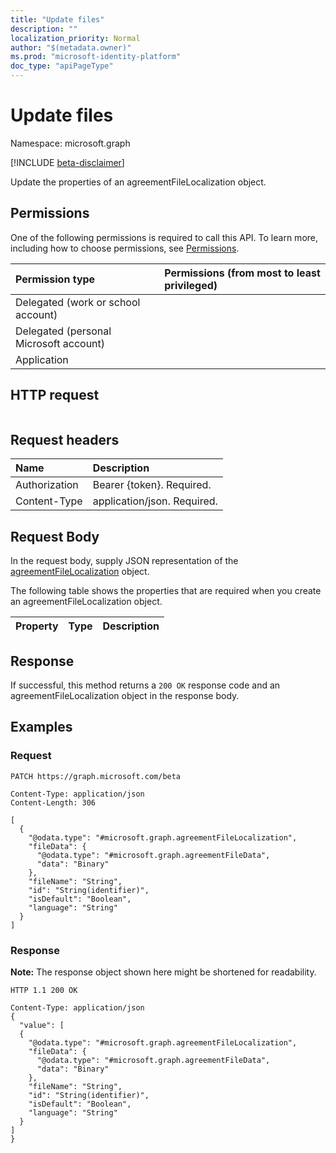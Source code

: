 ```yaml
---
title: "Update files"
description: ""
localization_priority: Normal
author: "$(metadata.owner)"
ms.prod: "microsoft-identity-platform"
doc_type: "apiPageType"
---
```


# Update files

Namespace: microsoft.graph

[!INCLUDE [beta-disclaimer](../../includes/beta-disclaimer.md)]

Update the properties of an agreementFileLocalization object.

## Permissions

One of the following permissions is required to call this API. To learn more, including how to choose permissions, see [Permissions](/graph/permissions-reference).

| Permission type                        | Permissions (from most to least privileged) |
| :------------------------------------- | :------------------------------------------ |
| Delegated (work or school account)     |                                             |
| Delegated (personal Microsoft account) |                                             |
| Application                            |                                             |

## HTTP request

<!-- {
  "blockType": "ignored"
}
-->

```http

```

## Request headers

| Name          | Description                 |
| :------------ | :-------------------------- |
| Authorization | Bearer {token}. Required.   |
| Content-Type  | application/json. Required. |

## Request Body

In the request body, supply JSON representation of the [agreementFileLocalization](../resources/-agreementfilelocalization.md) object.

<!-- Actions and Functions -->

<!-- CRUD Methods -->

The following table shows the properties that are required when you create an agreementFileLocalization object.

| Property | Type | Description |
| :------- | :--- | :---------- |

## Response

If successful, this method returns a `200 OK` response code and an agreementFileLocalization object in the response body.

## Examples

### Request

<!-- {
  "blockType": "request",
  "name": "update_files"
}
-->

```http
PATCH https://graph.microsoft.com/beta

Content-Type: application/json
Content-Length: 306

[
  {
    "@odata.type": "#microsoft.graph.agreementFileLocalization",
    "fileData": {
      "@odata.type": "#microsoft.graph.agreementFileData",
      "data": "Binary"
    },
    "fileName": "String",
    "id": "String(identifier)",
    "isDefault": "Boolean",
    "language": "String"
  }
]

```

### Response

**Note:** The response object shown here might be shortened for readability.

<!-- {
  "blockType": "response",
  "truncated": true,
  "@odata.type": "$(this.ReturnTypeFullName)"
}
-->

```http
HTTP 1.1 200 OK

Content-Type: application/json
{
  "value": [
  {
    "@odata.type": "#microsoft.graph.agreementFileLocalization",
    "fileData": {
      "@odata.type": "#microsoft.graph.agreementFileData",
      "data": "Binary"
    },
    "fileName": "String",
    "id": "String(identifier)",
    "isDefault": "Boolean",
    "language": "String"
  }
]
}

```
